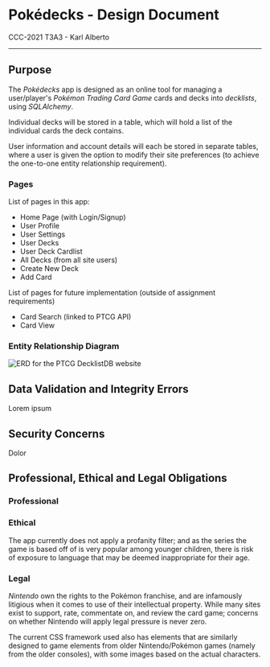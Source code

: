 # Pok&eacute;decks - Design Document

CCC-2021 T3A3 - Karl Alberto

---

## Purpose

The _Pok&eacute;decks_ app is designed as an online tool for managing a user/player's _Pokémon Trading Card Game_ cards and decks into _decklists_, using _SQLAlchemy_.

Individual decks will be stored in a table, which will hold a list of the individual cards the deck contains.

User information and account details will each be stored in separate tables, where a user is given the option to modify their site preferences (to achieve the one-to-one entity relationship requirement).

### Pages

List of pages in this app:
- Home Page (with Login/Signup)
- User Profile
- User Settings
- User Decks
- User Deck Cardlist
- All Decks (from all site users)
- Create New Deck
- Add Card

List of pages for future implementation (outside of assignment requirements)
- Card Search (linked to PTCG API)
- Card View


### Entity Relationship Diagram

![ERD for the PTCG DecklistDB website](T3A3_ERD.png)


## Data Validation and Integrity Errors

Lorem ipsum


## Security Concerns

Dolor


## Professional, Ethical and Legal Obligations

### Professional


### Ethical

The app currently does not apply a profanity filter; and as the series the game is based off of is very popular among younger children, there is risk of exposure to language that may be deemed inappropriate for their age.


### Legal

_Nintendo_ own the rights to the Pok&eacute;mon franchise, and are infamously litigious when it comes to use of their intellectual property. While many sites exist to support, rate, commentate on, and review the card game; concerns on whether Nintendo will apply legal pressure is never zero.

The current CSS framework used also has elements that are similarly designed to game elements from older Nintendo/Pok&eacute;mon games (namely from the older consoles), with some images based on the actual characters.